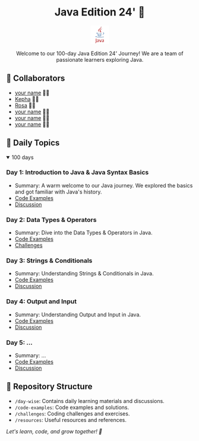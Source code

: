 <h1 align="center">Java Edition 24' 🚀</h1>

<p align="center">
  <img src="images/java.png" alt="Java Logo" width="50">
</p>

<p align="center">
  Welcome to our 100-day Java Edition 24' Journey! We are a team of passionate learners exploring Java.
</p>

## 🌟 Collaborators

- [your name](https://github.com/YourName2) 👨‍💻
- [Kepha](https://github.com/AngelofVerdant) 👨‍💻
- [Rosa](https://github.com/rose-w-mwangi) 👩‍💻
- [your name](https://github.com/YourName4) 👨‍💻
- [your name](https://github.com/YourName5) 👨‍💻
- [your name](https://github.com/YourName6) 👨‍💻

## 📆 Daily Topics

<details open>
<summary>100 days</summary>

### Day 1: Introduction to Java & Java Syntax Basics

- Summary: A warm welcome to our Java journey. We explored the basics and got familiar with Java's history.
- [Code Examples](./day-wise/day1-code-examples.md)
- [Discussion](./day-wise/day1.md)

### Day 2: Data Types & Operators

- Summary: Dive into the Data Types & Operators in Java.
- [Code Examples](./day-wise/day2-code-examples.md)
- [Challenges](./day-wise/day2.md)

### Day 3: Strings & Conditionals

- Summary: Understanding Strings & Conditionals in Java.
- [Code Examples](./day-wise/day3-code-examples.md)
- [Discussion](./day-wise/day3.md)

### Day 4: Output and Input

- Summary: Understanding Output and Input in Java.
- [Code Examples](./day-wise/day4-code-examples.md)
- [Discussion](./day-wise/day4.md)

### Day 5: ...

- Summary: ...
- [Code Examples](...)
- [Discussion](...)
<!-- Continue adding daily topics -->

</details>

## 📂 Repository Structure

- `/day-wise`: Contains daily learning materials and discussions.
- `/code-examples`: Code examples and solutions.
- `/challenges`: Coding challenges and exercises.
- `/resources`: Useful resources and references.


<i>Let's learn, code, and grow together! 🌱 </i>

</details>
